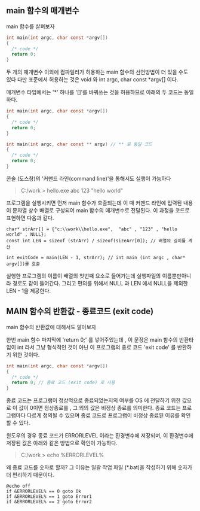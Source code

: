 ## main 함수의 매개변수
main 함수를 살펴보자

```c
int main(int argc, char const *argv[])
{
  /* code */
  return 0;
}
```

두 개의 매개변수 이외에 컴파일러가 허용하는 main 함수의 선언방법이 더 있을 수도 있다 다만 표준에서 허용하는 것은 void 와 int argc, char const *argv[] 이다.

매개변수 타입에서는 '*' 하나를 '[]'를 바꿔쓰는 것을 허용하므로 아래의 두 코드는 동일하다.

```c
int main(int argc, char const *argv[])
{
  /* code */
  return 0;
}

int main(int argc, char const ** argv) // ** 로 동일 코드
{
  /* code */
  return 0;
}
```

콘솔 (도스창)의 '커맨드 라인(command line)'을 통해서도 실행이 가능하다

> C:/work > hello.exe abc 123 "hello world"

프로그램을 실행시키면 먼저 main 함수가 호출되는데 이 때 커맨드 라인에 입력된 내용이 문자열 상수 배열로 구성되어 main 함수의 매개변수로 전달된다.
이 과정을 코드로 표현하면 다음과 같다.

```
char* strArr[] = {"c:\\work\\hello.exe",  "abc" , "123" , "hello world" , NULL};
const int LEN = sizeof (strArr) / sizeof(sizeArr[0]); // 배열의 길이를 계산

int exitCode = main(LEN - 1, strArr); // int main (int argc , char* argv[])를 호출
```

실행한 프로그램의 이름이 배열의 첫번째 요소로 들어가는데 실행파일의 이름뿐만아니라 경로도 같이 들어간다. 그리고 편의를 위해서 NULL 과 LEN 에서 NULL을 제외한 LEN - 1을 제공한다.


## MAIN 함수의 반환값 - 종료코드 (exit code)
main 함수의 반환값에 대해서도 알아보자

한번 main 함수 마지막에 'return 0;' 를 넣어주었는데 , 이 문장은 main 함수의 반환타입이 int 라서 그냥 형식적인 것이 아닌 이 프로그램의 종료 코드 'exit code' 를 반환하기 위한 것이다.
```c
int main(int argc, char const *argv[])
{
  /* code */
  return 0; // 종료 코드 (exit code) 로 사용
}
```

종료 코드는 프로그램이 정상적으로 종료되었는지의 여부를 OS 에 전달하기 위한 값으로 이 값이 0이면 정상종료를 , 그 외의 값은 비정상 종료를 의미한다. 종료 코드는 프로그램마다 다르게 정의될 수 있으며 종료 코드로 프로그램이 비정상 종료된 이유를 확인할 수 있다.

윈도우의 경우 종료 코드가 ERRORLEVEL 이라는 환경변수에 저장되며, 이 환경변수에 저장된 값은 아래와 같은 방법으로 확인이 가능하다.

> C:/work > echo %ERRORLEVEL%

왜 종료 코드를 숫자로 할까? 그 이유는 일괄 작업 파일 (*.bat)을 작성하기 위해 숫자가 더 편리하기 때문이다.

```
@echo off
if &ERRORLEVEL% == 0 goto Ok
if &ERRORLEVEL% == 1 goto Error1
if &ERRORLEVEL% == 2 goto Error2
```
